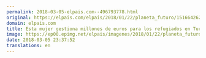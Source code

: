 ```yaml
---
permalink: 2018-03-05-elpais.com--496793778.html
original: https://elpais.com/elpais/2018/01/22/planeta_futuro/1516642627_621649.html#?ref=rss&format=simple&link=link
domain: elpais.com
title: Esta mujer gestiona millones de euros para los refugiados en Turquía
image: https://ep00.epimg.net/elpais/imagenes/2018/01/22/planeta_futuro/1516642627_621649_1516643210_rrss_normal.jpg
date: 2018-03-05 23:37:52
translations: en
---
```


